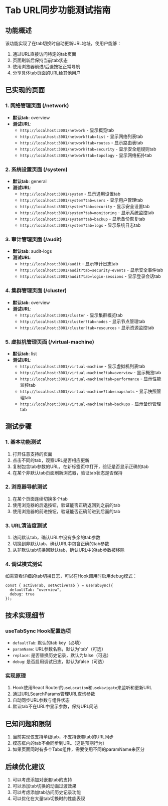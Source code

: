 # Tab URL同步功能测试指南

## 功能概述

该功能实现了在tab切换时自动更新URL地址，使用户能够：
1. 通过URL直接访问特定的tab页面
2. 页面刷新后保持当前tab状态  
3. 使用浏览器前进/后退按钮正常导航
4. 分享具体tab页面的URL给其他用户

## 已实现的页面

### 1. 网络管理页面 (/network)
- **默认tab**: overview
- **测试URL**: 
  - `http://localhost:3001/network` - 显示概览tab
  - `http://localhost:3001/network?tab=list` - 显示网络列表tab
  - `http://localhost:3001/network?tab=routes` - 显示路由表tab
  - `http://localhost:3001/network?tab=security` - 显示安全组规则tab
  - `http://localhost:3001/network?tab=topology` - 显示网络拓扑tab

### 2. 系统设置页面 (/system)  
- **默认tab**: general
- **测试URL**:
  - `http://localhost:3001/system` - 显示通用设置tab
  - `http://localhost:3001/system?tab=users` - 显示用户管理tab
  - `http://localhost:3001/system?tab=security` - 显示安全设置tab
  - `http://localhost:3001/system?tab=monitoring` - 显示系统监控tab
  - `http://localhost:3001/system?tab=backup` - 显示备份恢复tab
  - `http://localhost:3001/system?tab=logs` - 显示系统日志tab

### 3. 审计管理页面 (/audit)
- **默认tab**: audit-logs  
- **测试URL**:
  - `http://localhost:3001/audit` - 显示审计日志tab
  - `http://localhost:3001/audit?tab=security-events` - 显示安全事件tab
  - `http://localhost:3001/audit?tab=login-sessions` - 显示登录会话tab

### 4. 集群管理页面 (/cluster)
- **默认tab**: overview
- **测试URL**:
  - `http://localhost:3001/cluster` - 显示集群概览tab
  - `http://localhost:3001/cluster?tab=nodes` - 显示节点管理tab
  - `http://localhost:3001/cluster?tab=resources` - 显示资源监控tab

### 5. 虚拟机管理页面 (/virtual-machine)
- **默认tab**: list
- **测试URL**:
  - `http://localhost:3001/virtual-machine` - 显示虚拟机列表tab
  - `http://localhost:3001/virtual-machine?tab=overview` - 显示概览tab
  - `http://localhost:3001/virtual-machine?tab=performance` - 显示性能监控tab
  - `http://localhost:3001/virtual-machine?tab=snapshots` - 显示快照管理tab
  - `http://localhost:3001/virtual-machine?tab=backups` - 显示备份管理tab

## 测试步骤

### 1. 基本功能测试
1. 打开任意支持的页面
2. 点击不同的tab，观察URL是否相应更新
3. 复制包含tab参数的URL，在新标签页中打开，验证是否显示正确的tab
4. 在某个非默认tab页面刷新浏览器，验证tab状态是否保持

### 2. 浏览器导航测试
1. 在某个页面连续切换多个tab
2. 使用浏览器的后退按钮，验证能否正确返回到之前的tab
3. 使用浏览器的前进按钮，验证能否正确前进到后面的tab

### 3. URL清洁度测试
1. 访问默认tab，确认URL中没有多余的tab参数
2. 切换到非默认tab，确认URL中包含正确的tab参数
3. 从非默认tab切换回默认tab，确认URL中的tab参数被移除

### 4. 调试模式测试
如需查看详细的tab切换日志，可以在Hook调用时启用debug模式：
```tsx
const { activeTab, setActiveTab } = useTabSync({ 
  defaultTab: "overview",
  debug: true 
});
```

## 技术实现细节

### useTabSync Hook配置选项
- `defaultTab`: 默认的tab key（必填）
- `paramName`: URL参数名称，默认为'tab'（可选）
- `replace`: 是否替换历史记录，默认为false（可选）
- `debug`: 是否启用调试日志，默认为false（可选）

### 实现原理
1. Hook使用React Router的`useLocation`和`useNavigate`来监听和更新URL
2. 通过URLSearchParams管理URL查询参数
3. 自动同步URL参数与组件状态
4. 默认tab不在URL中显示参数，保持URL简洁

## 已知问题和限制

1. 当前实现仅支持单级tab，不支持嵌套tab的URL同步
2. 模态框内的tab不会同步到URL（这是预期行为）
3. 如果页面同时有多个Tabs组件，需要使用不同的paramName来区分

## 后续优化建议

1. 可以考虑添加对嵌套tab的支持
2. 可以添加tab切换的动画过渡效果
3. 可以考虑添加tab访问历史记录功能
4. 可以优化在大量tab切换时的性能表现
